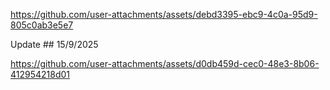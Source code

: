 


https://github.com/user-attachments/assets/debd3395-ebc9-4c0a-95d9-805c0ab3e5e7

Update ## 15/9/2025

https://github.com/user-attachments/assets/d0db459d-cec0-48e3-8b06-412954218d01

